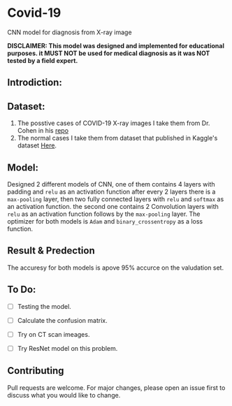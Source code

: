 # Covid-19
CNN model for diagnosis from X-ray image 

**DISCLAIMER: This model was designed and implemented for educational purposes. it MUST NOT be used for medical diagnosis as it was NOT tested by a field expert.**

## Introdiction:


## Dataset:

1. The posstive cases of COVID-19 X-ray images I take them from Dr. Cohen in his 
[repo](https://github.com/ieee8023/covid-chestxray-dataset)
2. The normal cases I take them from dataset that published in Kaggle's dataset 
[Here](https://www.kaggle.com/paultimothymooney/chest-xray-pneumonia/data#).


## Model:

Designed 2 different models of CNN, one of them contains 4 layers with padding and `relu` as an activation function after every 2 layers there is a `max-pooling` layer, then two fully connected layers with `relu` and `softmax` as an activation function. the second one contains 2 Convolution layers with `relu` as an activation function follows by the `max-pooling` layer. The optimizer for both models is `Adam` and `binary_crossentropy` as a loss function. 

## Result & Predection 
The accuresy for both models is apove 95% accurce on the valudation set. 


## To Do:
- [ ] Testing the model.
- [ ] Calculate the confusion matrix.
- [ ] Try on CT scan imeages.
- [ ] Try ResNet model on this problem.


## Contributing
Pull requests are welcome. For major changes, please open an issue first to discuss what you would like to change.
